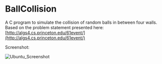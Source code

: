 # BallCollision
A C program to simulate the collision of random balls in between four walls. Based on the problem statement presented here: [http://algs4.cs.princeton.edu/61event/](http://algs4.cs.princeton.edu/61event/)

Screenshot:

![Ubuntu_Screenshot](http://i.giphy.com/l2QZYAmjpXG5GR42s.gif)
